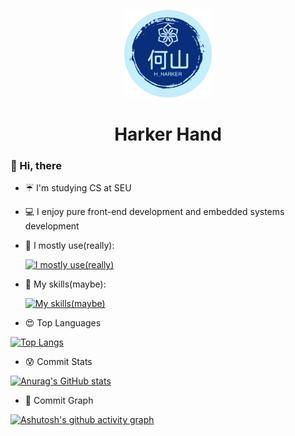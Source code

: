 <!-- <link rel = "stylesheet" type= "text/css" href = "./style.css">
 -->

<p align = "center">
	<img class = "cover" width = "140" src="./logo_circle.png"/>
	<h1 align = "center">Harker Hand</h1>
</p>

### 👋 Hi, there
- ☔ I'm studying CS at SEU
- 💻 I enjoy pure front-end development and embedded systems development
- 💖 I mostly use(really):
  
  [![I mostly use(really)](https://skillicons.dev/icons?i=cpp,rust,ts)](https://skillicons.dev)
- 👻 My skills(maybe):
  
  [![My skills(maybe)](https://skillicons.dev/icons?i=jquery,html,css,py,nodejs,ubuntu,npm,notion)](https://skillicons.dev)
- 😍 Top Languages
  
[![Top Langs](https://github-readme-stats.vercel.app/api/top-langs/?username=harkerhand&layout=compact)](https://github.com/anuraghazra/github-readme-stats)
- 😰 Commit Stats
  
[![Anurag's GitHub stats](https://github-readme-stats.vercel.app/api?username=harkerhand&count_private=true&show_icons=true&theme=ambient_gradient)](https://github.com/anuraghazra/github-readme-stats)
- 🙈 Commit Graph
  
[![Ashutosh's github activity graph](https://github-readme-activity-graph.vercel.app/graph?username=harkerhand&theme=github-light)](https://github.com/ashutosh00710/github-readme-activity-graph)
